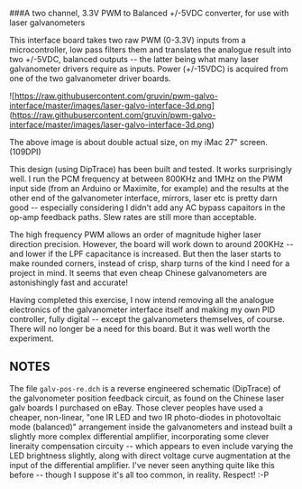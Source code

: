 ###A two channel, 3.3V PWM to Balanced +/-5VDC converter, for use with laser galvanometers

This interface board takes two raw PWM (0-3.3V) inputs from a microcontroller, low pass filters 
them and translates the analogue result into two +/-5VDC, balanced outputs -- the latter being 
what many laser galvanometer drivers require as inputs. Power (+/-15VDC) is acquired from one 
of the two galvanometer driver boards.

![https://raw.githubusercontent.com/gruvin/pwm-galvo-interface/master/images/laser-galvo-interface-3d.png]
(https://raw.githubusercontent.com/gruvin/pwm-galvo-interface/master/images/laser-galvo-interface-3d.png)

The above image is about double actual size, on my iMac 27" screen. (109DPI)

This design (using DipTrace) has been built and tested. It works surprisingly well. I run the PCM frequency 
at between 800KHz and 1MHz on the PWM input side (from an Arduino or Maximite, for example) and the results 
at the other end of the galvanometer interface, mirrors, laser etc is pretty darn good -- especially considering I didn't add any AC bypass capaitors in the op-amp feedback paths. Slew rates are still more than acceptable.

The high frequency PWM allows an order of magnitude higher laser direction precision. However, the board will 
work down to around 200KHz -- and lower if the LPF capacitance is increased. But then the laser starts to make 
rounded corners, instead of crisp, sharp turns of the kind I need for a project in mind. It seems that even cheap Chinese galvanometers are astonishingly fast and accurate! 

Having completed this exercise, I now intend removing all the analogue electronics of the galvanometer 
interface itself and making my own PID controller, fully digital -- except the galvanometers themselves, 
of course. There will no longer be a need for this board. But it was well worth the experiment.

## NOTES

The file `galv-pos-re.dch` is a reverse engineered schematic (DipTrace) of the galvonometer position feedback circuit, as found on the Chinese laser galv boards I purchased on eBay. Those clever peoples have used a cheaper, non-linear, "one IR LED and two IR photo-diodes in photovoltaic mode (balanced)" arrangement inside the galvanometers and instead built a slightly more complex differential amplifier, incorporating some clever lineraity compensation circuity -- which appears to even include varying the LED brightness slightly, along with direct voltage curve augmentation at the input of the differential amplifier. I've never seen anything quite like this before -- though I suppose it's all too common, in reality. Respect! :-P




